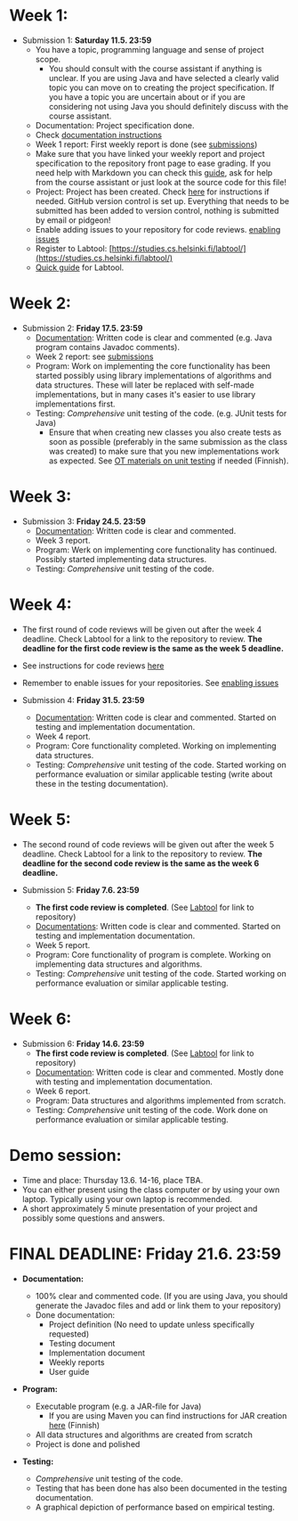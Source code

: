 # Week 1:

* Submission 1: **Saturday 11.5. 23:59**
    * You have a topic, programming language and sense of project scope.
      * You should consult with the course assistant if anything is unclear. If you are using Java and have selected a clearly valid topic you can move on to creating the project specification. If you have a topic you are uncertain about or if you are considering not using Java you should definitely discuss with the course assistant.
    * Documentation: Project specification done.
    * Check [documentation instructions](dokumentaatio.md)
    * Week 1 report: First weekly report is done (see [submissions](palautukset.md))
    * Make sure that you have linked your weekly report and project specification to the repository front page to ease grading. If you need help with Markdown you can check this [guide](https://guides.github.com/features/mastering-markdown/), ask for help from the course assistant or just look at the source code for this file!
    * Project: Project has been created. Check [here](maven-gradle.md) for instructions if needed. GitHub version control is set up. Everything that needs to be submitted has been added to version control, nothing is submitted by email or pidgeon!
    * Enable adding issues to your repository for code reviews. [enabling issues](issuet.md)
    * Register to Labtool: [https://studies.cs.helsinki.fi/labtool/](https://studies.cs.helsinki.fi/labtool/)
    * [Quick guide](labtool.md) for Labtool.

# Week 2:

* Submission 2: **Friday 17.5. 23:59**
    * [Documentation](dokumentaatio.md): Written code is clear and commented (e.g. Java program contains Javadoc comments).
    * Week 2 report: see [submissions](palautukset.md)
    * Program: Work on implementing the core functionality has been started possibly using library implementations of algorithms and data structures. These will later be replaced with self-made implementations, but in many cases it's easier to use library implementations first.
    * Testing: *Comprehensive* unit testing of the code. (e.g. JUnit tests for Java)
		* Ensure that when creating new classes you also create tests as soon as possible (preferably in the same submission as the class was created) to make sure that you new implementations work as expected. See [OT materials on unit testing](https://github.com/mluukkai/ohjelmistotekniikka-kevat2019/blob/master/web/junit.md) if needed (Finnish).

# Week 3:

* Submission 3: **Friday 24.5. 23:59**
    * [Documentation](dokumentaatio.md): Written code is clear and commented.
    * Week 3 report.
    * Program: Werk on implementing core functionality has continued. Possibly started implementing data structures.
    * Testing: *Comprehensive* unit testing of the code.

# Week 4:

* The first round of code reviews will be given out after the week 4 deadline. Check Labtool for a link to the repository to review. **The deadline for the first code review is the same as the week 5 deadline.**
* See instructions for code reviews [here](vertaisarvioinnit.md)
* Remember to enable issues for your repositories. See [enabling issues](issuet.md)

* Submission 4: **Friday 31.5. 23:59**
    * [Documentation](dokumentaatio.md): Written code is clear and commented. Started on testing and implementation documentation.
    * Week 4 report.
    * Program: Core functionality completed. Working on implementing data structures.
    * Testing: *Comprehensive* unit testing of the code. Started working on performance evaluation or similar applicable testing (write about these in the testing documentation).

# Week 5:

* The second round of code reviews will be given out after the week 5 deadline. Check Labtool for a link to the repository to review. **The deadline for the second code review is the same as the week 6 deadline.**

* Submission 5: **Friday 7.6. 23:59**
   * **The first code review is completed**. (See [Labtool](https://studies.cs.helsinki.fi/labtool/) for link to repository)
   * [Documentations](dokumentaatio.md): Written code is clear and commented. Started on testing and implementation documentation.
   * Week 5 report.
   * Program: Core functionality of program is complete. Working on implementing data structures and algorithms.
   * Testing: *Comprehensive* unit testing of the code. Started working on performance evaluation or similar applicable testing.

# Week 6:

* Submission 6: **Friday 14.6. 23:59**
   * **The first code review is completed**. (See [Labtool](https://studies.cs.helsinki.fi/labtool/) for link to repository)
   * [Documentation](dokumentaatio.md): Written code is clear and commented. Mostly done with testing and implementation documentation.
   * Week 6 report.
   * Program: Data structures and algorithms implemented from scratch.
   * Testing: *Comprehensive* unit testing of the code. Work done on performance evaluation or similar applicable testing.

# Demo session:

<!--* The exact time and date will be available later.-->
* Time and place: Thursday 13.6. 14-16, place TBA.
* You can either present using the class computer or by using your own laptop. Typically using your own laptop is recommended.
* A short approximately 5 minute presentation of your project and possibly some questions and answers.

# FINAL DEADLINE: Friday 21.6. 23:59
* **Documentation:**
    * 100% clear and commented code. (If you are using Java, you should generate the Javadoc files and add or link them to your repository)
    * Done documentation:
         * Project definition (No need to update unless specifically requested)
         * Testing document
         * Implementation document
         * Weekly reports
         * User guide

* **Program:**
    * Executable program (e.g. a JAR-file for Java)
        * If you are using Maven you can find instructions for JAR creation [here](https://github.com/javaLabra/Javalabra2017-6/blob/master/ohjeet/Deadline-6.md) (Finnish)
    * All data structures and algorithms are created from scratch
    * Project is done and polished

* **Testing:**
    * *Comprehensive* unit testing of the code.
    * Testing that has been done has also been documented in the testing documentation.
    * A graphical depiction of performance based on empirical testing.
